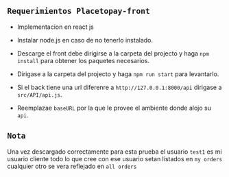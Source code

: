 
## `Requerimientos Placetopay-front`

- Implementacion en react js

- Instalar node.js en caso de no tenerlo instalado.

- Descarge el front debe dirigirse a la carpeta del projecto y haga `npm install` para obtener los paquetes necesarios.

- Dirigase a la carpeta del projecto y haga `npm run start` para levantarlo.

- Si el back tiene una url diferenre a `http://127.0.0.1:8000/api` dirigase a `src/API/api.js`.

- Reemplazae `baseURL` por la que le provee el ambiente donde alojo su `api`.

## `Nota` 

Una vez descargado correctamente para esta prueba el usuario `test1` 
es mi usuario cliente todo lo que cree con ese usuario setan listados en 
`my orders` cualquier otro se vera reflejado en `all orders`

